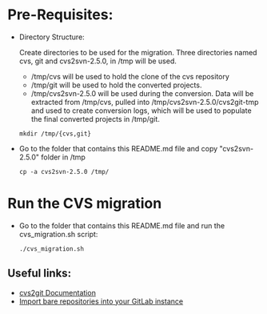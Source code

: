 # Pre-Requisites:
*  Directory Structure:

    Create directories to be used for the migration. Three directories named cvs, git and cvs2svn-2.5.0, in /tmp will be used.
    * /tmp/cvs will be used to hold the clone of the cvs repository
    * /tmp/git will be used to hold the converted projects.
    * /tmp/cvs2svn-2.5.0 will be used during the conversion. Data will be extracted from /tmp/cvs, pulled into /tmp/cvs2svn-2.5.0/cvs2git-tmp   
        and used to create conversion logs, which will be used to populate the final converted projects in /tmp/git.

    ```  
    mkdir /tmp/{cvs,git}
    ```

* Go to the folder that contains this README.md file and copy "cvs2svn-2.5.0" folder in /tmp

    ```  
    cp -a cvs2svn-2.5.0 /tmp/
    ```  

# Run the CVS migration

* Go to the folder that contains this README.md file and run the cvs_migration.sh script:

    ```  
    ./cvs_migration.sh
    ```  

## Useful links:
- [cvs2git Documentation](http://cvs2svn.tigris.org/cvs2git.html)
- [Import bare repositories into your GitLab instance](https://docs.gitlab.com/ce/raketasks/import.html)
